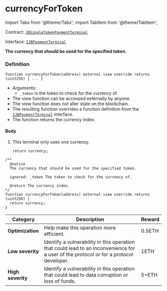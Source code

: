 # currencyForToken

import Tabs from '@theme/Tabs';
import TabItem from '@theme/TabItem';

Contract: [`JBSingleTokenPaymentTerminal`](/api/contracts/or-abstract/jbsingletokenpaymentterminal/README.md)​‌

Interface: [`IJBPaymentTerminal`](/api/interfaces/ijbpaymentterminal.md)

<Tabs>
<TabItem value="Step by step" label="Step by step">

**The currency that should be used for the specified token.**

### Definition

```
function currencyForToken(address) external view override returns (uint256) { ... }
```

* Arguments:
  * `_token` is the token to check for the currency of.
* The view function can be accessed externally by anyone.
* The view function does not alter state on the blockchain.
* The resulting function overrides a function definition from the [`IJBPaymentTerminal`](/api/interfaces/ijbpaymentterminal.md) interface.
* The function returns the currency index.

#### Body

1.  This terminal only uses one currency.

    ```
    return currency;
    ```

</TabItem>

<TabItem value="Code" label="Code">

```
/** 
  @notice
  The currency that should be used for the specified token.

  ignored: _token The token to check for the currency of.

  @return The currency index.
*/
function currencyForToken(address) external view override returns (uint256) {
  return currency;
}
```

</TabItem>

<TabItem value="Bug bounty" label="Bug bounty">

| Category          | Description                                                                                                                            | Reward |
| ----------------- | -------------------------------------------------------------------------------------------------------------------------------------- | ------ |
| **Optimization**  | Help make this operation more efficient.                                                                                               | 0.5ETH |
| **Low severity**  | Identify a vulnerability in this operation that could lead to an inconvenience for a user of the protocol or for a protocol developer. | 1ETH   |
| **High severity** | Identify a vulnerability in this operation that could lead to data corruption or loss of funds.                                        | 5+ETH  |

</TabItem>
</Tabs>
